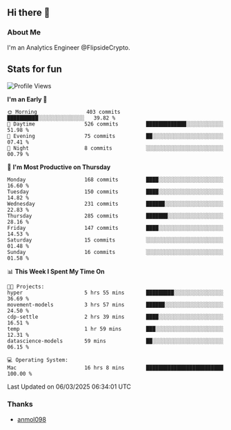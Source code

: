 ## Hi there 👋

### About Me

I'm an Analytics Engineer @FlipsideCrypto.
  
## Stats for fun


<!--START_SECTION:waka-->
![Profile Views](http://img.shields.io/badge/Profile%20Views-2-blue)

**I'm an Early 🐤** 

```text
🌞 Morning                403 commits         ██████████░░░░░░░░░░░░░░░   39.82 % 
🌆 Daytime                526 commits         █████████████░░░░░░░░░░░░   51.98 % 
🌃 Evening                75 commits          ██░░░░░░░░░░░░░░░░░░░░░░░   07.41 % 
🌙 Night                  8 commits           ░░░░░░░░░░░░░░░░░░░░░░░░░   00.79 % 
```
📅 **I'm Most Productive on Thursday** 

```text
Monday                   168 commits         ████░░░░░░░░░░░░░░░░░░░░░   16.60 % 
Tuesday                  150 commits         ████░░░░░░░░░░░░░░░░░░░░░   14.82 % 
Wednesday                231 commits         ██████░░░░░░░░░░░░░░░░░░░   22.83 % 
Thursday                 285 commits         ███████░░░░░░░░░░░░░░░░░░   28.16 % 
Friday                   147 commits         ████░░░░░░░░░░░░░░░░░░░░░   14.53 % 
Saturday                 15 commits          ░░░░░░░░░░░░░░░░░░░░░░░░░   01.48 % 
Sunday                   16 commits          ░░░░░░░░░░░░░░░░░░░░░░░░░   01.58 % 
```


📊 **This Week I Spent My Time On** 

```text
🐱‍💻 Projects: 
hyper                    5 hrs 55 mins       █████████░░░░░░░░░░░░░░░░   36.69 % 
movement-models          3 hrs 57 mins       ██████░░░░░░░░░░░░░░░░░░░   24.50 % 
cdp-settle               2 hrs 39 mins       ████░░░░░░░░░░░░░░░░░░░░░   16.51 % 
temp                     1 hr 59 mins        ███░░░░░░░░░░░░░░░░░░░░░░   12.31 % 
datascience-models       59 mins             ██░░░░░░░░░░░░░░░░░░░░░░░   06.15 % 

💻 Operating System: 
Mac                      16 hrs 8 mins       █████████████████████████   100.00 % 
```


 Last Updated on 06/03/2025 06:34:01 UTC
<!--END_SECTION:waka-->

### Thanks
 - [anmol098](https://github.com/anmol098/waka-readme-stats/)
  
